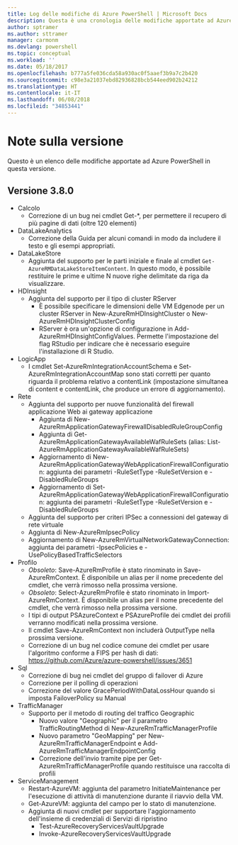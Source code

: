 ```yaml
---
title: Log delle modifiche di Azure PowerShell | Microsoft Docs
description: Questa è una cronologia delle modifiche apportate ad Azure PowerShell nella versione più recente.
author: sptramer
ms.author: sttramer
manager: carmonm
ms.devlang: powershell
ms.topic: conceptual
ms.workload: ''
ms.date: 05/18/2017
ms.openlocfilehash: b777a5fe036cda58a930ac0f5aaef3b9a7c2b420
ms.sourcegitcommit: c98e3a21037ebd82936828bcb544eed902b24212
ms.translationtype: HT
ms.contentlocale: it-IT
ms.lasthandoff: 06/08/2018
ms.locfileid: "34853441"
---
```

# <a name="release-notes"></a>Note sulla versione

Questo è un elenco delle modifiche apportate ad Azure PowerShell in questa versione.

## <a name="version-380"></a>Versione 3.8.0
* Calcolo
  - Correzione di un bug nei cmdlet Get-*, per permettere il recupero di più pagine di dati (oltre 120 elementi)
* DataLakeAnalytics
  - Correzione della Guida per alcuni comandi in modo da includere il testo e gli esempi appropriati.
* DataLakeStore
  - Aggiunta del supporto per le parti iniziale e finale al cmdlet `Get-AzureRMDataLakeStoreItemContent`. In questo modo, è possibile restituire le prime e ultime N nuove righe delimitate da riga da visualizzare.
* HDInsight
  - Aggiunta del supporto per il tipo di cluster RServer
    + È possibile specificare le dimensioni delle VM Edgenode per un cluster RServer in New-AzureRmHDInsightCluster o New-AzureRmHDInsightClusterConfig
    + RServer è ora un'opzione di configurazione in Add-AzureRmHDInsightConfigValues. Permette l'impostazione del flag RStudio per indicare che è necessario eseguire l'installazione di R Studio.
* LogicApp
  - I cmdlet Set-AzureRmIntegrationAccountSchema e Set-AzureRmIntegrationAccountMap sono stati corretti per quanto riguarda il problema relativo a contentLink (impostazione simultanea di content e contentLink, che produce un errore di aggiornamento).
* Rete
  - Aggiunta del supporto per nuove funzionalità del firewall applicazione Web ai gateway applicazione
    + Aggiunta di New-AzureRmApplicationGatewayFirewallDisabledRuleGroupConfig
    + Aggiunta di Get-AzureRmApplicationGatewayAvailableWafRuleSets (alias: List-AzureRmApplicationGatewayAvailableWafRuleSets)
    + Aggiornamento di New-AzureRmApplicationGatewayWebApplicationFirewallConfiguration: aggiunta dei parametri -RuleSetType -RuleSetVersion e -DisabledRuleGroups
    + Aggiornamento di Set-AzureRmApplicationGatewayWebApplicationFirewallConfiguration: aggiunta dei parametri -RuleSetType -RuleSetVersion e -DisabledRuleGroups
  - Aggiunta del supporto per criteri IPSec a connessioni del gateway di rete virtuale
  - Aggiunta di New-AzureRmIpsecPolicy
  - Aggiornamento di New-AzureRmVirtualNetworkGatewayConnection: aggiunta dei parametri -IpsecPolicies e -UsePolicyBasedTrafficSelectors
* Profilo
  - *Obsoleto*: Save-AzureRmProfile è stato rinominato in Save-AzureRmContext. È disponibile un alias per il nome precedente del cmdlet, che verrà rimosso nella prossima versione.
  - *Obsoleto*: Select-AzureRmProfile è stato rinominato in Import-AzureRmContext. È disponibile un alias per il nome precedente del cmdlet, che verrà rimosso nella prossima versione.
  - I tipi di output PSAzureContext e PSAzureProfile dei cmdlet dei profili verranno modificati nella prossima versione.
  - Il cmdlet Save-AzureRmContext non includerà OutputType nella prossima versione.
  - Correzione di un bug nel codice comune dei cmdlet per usare l'algoritmo conforme a FIPS per hash di dati: https://github.com/Azure/azure-powershell/issues/3651
* Sql
  - Correzione di bug nei cmdlet del gruppo di failover di Azure
  - Correzione per il polling di operazioni
  - Correzione del valore GracePeriodWithDataLossHour quando si imposta FailoverPolicy su Manual
* TrafficManager
  - Supporto per il metodo di routing del traffico Geographic
    + Nuovo valore "Geographic" per il parametro TrafficRoutingMethod di New-AzureRmTrafficManagerProfile
    + Nuovo parametro "GeoMapping" per New-AzureRmTrafficManagerEndpoint e Add-AzureRmTrafficManagerEndpointConfig
    + Correzione dell'invio tramite pipe per Get-AzureRmTrafficManagerProfile quando restituisce una raccolta di profili
* ServiceManagement
  - Restart-AzureVM: aggiunta del parametro InitiateMaintenance per l'esecuzione di attività di manutenzione durante il riavvio della VM.
  - Get-AzureVM: aggiunta del campo per lo stato di manutenzione.
  - Aggiunta di nuovi cmdlet per supportare l'aggiornamento dell'insieme di credenziali di Servizi di ripristino
    + Test-AzureRecoveryServicesVaultUpgrade
    + Invoke-AzureRecoveryServicesVaultUpgrade
